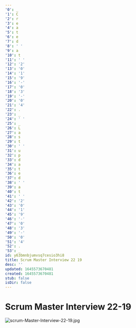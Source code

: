 ```yaml
---
'0': _
'1': C
'2': r
'3': e
'4': a
'5': t
'6': e
'7': d
'8': ' '
'9': a
'10': t
'11': ' '
'12': '2'
'13': '0'
'14': '1'
'15': '9'
'16': '-'
'17': '0'
'18': '3'
'19': '-'
'20': '0'
'21': '4'
'22': .
'23': _
'24': ' '
'25': _
'26': L
'27': a
'28': s
'29': t
'30': ' '
'31': u
'32': p
'33': d
'34': a
'35': t
'36': e
'37': d
'38': ' '
'39': a
'40': t
'41': ' '
'42': '2'
'43': '0'
'44': '1'
'45': '9'
'46': '-'
'47': '0'
'48': '3'
'49': '-'
'50': '0'
'51': '4'
'52': .
'53': _
id: y63bmnbjumvsq7cesio3hi8
title: Scrum Master Interview 22 19
desc: ''
updated: 1645573670481
created: 1645573670481
stub: false
isDir: false
---
```


# Scrum Master Interview 22-19


![scrum-Master-Interview-22-19.jpg](/assets/scrum-master-interview-22-19-nfrz9tmkswyx.jpg)

